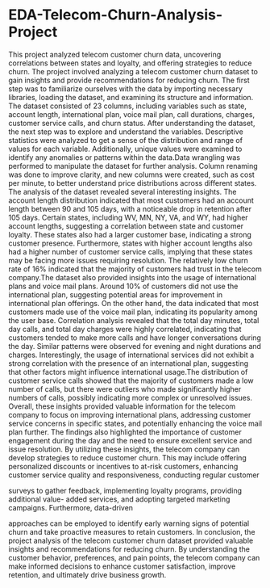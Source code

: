 # EDA-Telecom-Churn-Analysis-Project
This project analyzed telecom customer churn data, uncovering correlations between states and loyalty, and offering strategies to reduce churn.
The project involved analyzing a telecom customer churn dataset to gain insights and
provide recommendations for reducing churn. The first step was to familiarize ourselves with
the data by importing necessary libraries, loading the dataset, and examining its structure
and information. The dataset consisted of 23 columns, including variables such as state,
account length, international plan, voice mail plan, call durations, charges, customer service
calls, and churn status. After understanding the dataset, the next step was to explore and
understand the variables. Descriptive statistics were analyzed to get a sense of the
distribution and range of values for each variable. Additionally, unique values were examined
to identify any anomalies or patterns within the data.Data wrangling was performed to
manipulate the dataset for further analysis. Column renaming was done to improve clarity,
and new columns were created, such as cost per minute, to better understand price
distributions across different states. The analysis of the dataset revealed several interesting
insights. The account length distribution indicated that most customers had an account
length between 90 and 105 days, with a noticeable drop in retention after 105 days. Certain
states, including WV, MN, NY, VA, and WY, had higher account lengths, suggesting a
correlation between state and customer loyalty. These states also had a larger customer
base, indicating a strong customer presence. Furthermore, states with higher account
lengths also had a higher number of customer service calls, implying that these states may
be facing more issues requiring resolution. The relatively low churn rate of 16% indicated
that the majority of customers had trust in the telecom company.The dataset also provided
insights into the usage of international plans and voice mail plans. Around 10% of customers
did not use the international plan, suggesting potential areas for improvement in international
plan offerings. On the other hand, the data indicated that most customers made use of the
voice mail plan, indicating its popularity among the user base. Correlation analysis revealed
that the total day minutes, total day calls, and total day charges were highly correlated,
indicating that customers tended to make more calls and have longer conversations during
the day. Similar patterns were observed for evening and night durations and charges.
Interestingly, the usage of international services did not exhibit a strong correlation with the
presence of an international plan, suggesting that other factors might influence international
usage.The distribution of customer service calls showed that the majority of customers made
a low number of calls, but there were outliers who made significantly higher numbers of
calls, possibly indicating more complex or unresolved issues. Overall, these insights
provided valuable information for the telecom company to focus on improving international
plans, addressing customer service concerns in specific states, and potentially enhancing
the voice mail plan further. The findings also highlighted the importance of customer
engagement during the day and the need to ensure excellent service and issue resolution.
By utilizing these insights, the telecom company can develop strategies to reduce customer
churn. This may include offering personalized discounts or incentives to at-risk customers,
enhancing customer service quality and responsiveness, conducting regular customer

surveys to gather feedback, implementing loyalty programs, providing additional value-
added services, and adopting targeted marketing campaigns. Furthermore, data-driven

approaches can be employed to identify early warning signs of potential churn and take
proactive measures to retain customers. In conclusion, the project analysis of the telecom
customer churn dataset provided valuable insights and recommendations for reducing churn.
By understanding the customer behavior, preferences, and pain points, the telecom
company can make informed decisions to enhance customer satisfaction, improve retention,
and ultimately drive business growth.
